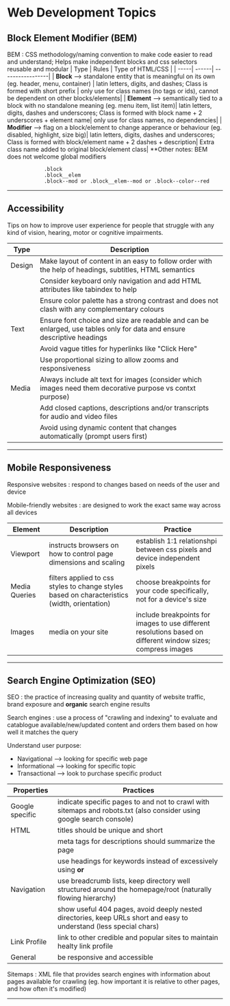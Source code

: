 # **Web Development Topics** 
## Block Element Modifier (BEM)
BEM
: CSS methodology/naming convention to make code easier to read and understand; Helps make independent blocks and css selectors reusable and modular
| Type | Rules | Type of HTML/CSS |
| -----| ------| -----------------|
| **Block** --> standalone entity that is meaningful on its own (eg. header, menu, container) | latin letters, digits, and dashes; Class is formed with short prefix | only use for class names (no tags or ids), cannot be dependent on other blocks/elements| 
| **Element** --> semantically tied to a block with no standalone meaning (eg. menu item, list item)| latin letters, digits, dashes and underscores; Class is formed with block name + 2 underscores + element name| only use for class names, no dependencies| 
| **Modifier** --> flag on a block/element to change apperance or behaviour (eg. disabled, highlight, size big)| latin letters, digits, dashes and underscores; Class is formed with block/element name + 2 dashes + description| Extra class name added to original block/element class| 
\*\*Other notes: BEM does not welcome global modifiers

                .block 
                .block__elem
                .block--mod or .block__elem--mod or .block--color--red
*** 

## Accessibility 
Tips on how to improve user experience for people that struggle with any kind of vision, hearing, motor or cognitive impairments. 

| Type | Description |
|------| ----------- |
|Design| Make layout of content in an easy to follow order with the help of headings, subtitles, HTML semantics |
| | Consider keyboard only navigation and add HTML attributes like tabindex to help 
|| Ensure color palette has a strong contrast and does not clash with any complementary colours |  
|Text| Ensure font choice and size are readable and can be enlarged, use tables only for data and ensure descriptive headings |
|| Avoid vague titles for hyperlinks like "Click Here" |
|| Use proportional sizing to allow zooms and responsiveness| 
| Media| Always include alt text for images (consider which images need them decorative purpose vs contxt purpose) |
|| Add closed captions, descriptions and/or transcripts for audio and video files | 
|| Avoid using dynamic content that changes automatically (prompt users first) |
*** 
## Mobile Responsiveness 
Responsive websites
: respond to changes based on needs of the user and device

Mobile-friendly websites
: are designed to work the exact same way across all devices

| Element | Description | Practice |
|-----------------|-----------| ---|
|Viewport| instructs browsers on how to control page dimensions and scaling | establish 1:1 relationshpi between css pixels and device independent pixels| 
Media Queries | filters applied to css styles to change styles based on characteristics (width, orientation)| choose breakpoints for your code specifically, not for a device's size |
Images| media on your site | include breakpoints for images to use different resolutions based on different window sizes; compress images | 
***

## Search Engine Optimization (SEO)
SEO 
: the practice of increasing quality and quantity of website traffic, brand exposure and __organic__ search engine results 

Search engines
: use a process of "crawling and indexing" to evaluate and catablogue available/new/updated content and orders them based on how well it matches the query 

Understand user purpose:
 * Navigational --> looking for specific web page
 * Informational --> looking for specific topic
 * Transactional --> look to purchase specific product 

|Properties| Practices| 
|---|-----|
|Google specific| indicate specific pages to and not to crawl with sitemaps and robots.txt (also consider using google search console) |
HTML| titles should be unique and short| 
|| meta tags for descriptions should summarize the page |
|| use headings for keywords instead of excessively using <strong> or <em> |
| Navigation| use breadcrumb lists, keep directory well structured around the homepage/root (naturally flowing hierarchy)|
|| show useful 404 pages, avoid deeply nested directories, keep URLs short and easy to understand (less special chars)|
Link Profile| link to other credible and popular sites to maintain healty link profile| 
General| be responsive and accessible

Sitemaps
: XML file that provides search engines with information about pages available for crawling (eg. how important it is relative to other pages, and how often it's modified)

***



